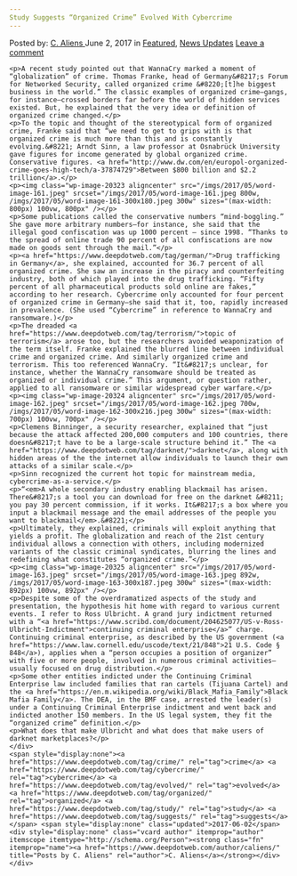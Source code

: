 ```yaml
---
Study Suggests “Organized Crime” Evolved With Cybercrime
---
```

<article class="post-listing post-20316 post type-post status-publish format-standard has-post-thumbnail hentry  tag-crime tag-cybercrime tag-evolved tag-organized tag-study tag-suggests">
    <div class="post-inner">
        <span>Posted by: <a href="https://www.deepdotweb.com/author/caliens/" title="">C. Aliens </a></span>
    <span>June 2, 2017</span>
    <span>in <a href="https://www.deepdotweb.com/category/deepdot-news/" rel="category tag">Featured</a>, <a href="https://www.deepdotweb.com/category/news-updates/" rel="category tag">News Updates</a></span>
    <span><a href="https://www.deepdotweb.com/2017/06/02/study-suggests-organized-crime-evolved-cybercrime/#respond">Leave a comment</a></span>
    </p>
    <div class="clear"></div>
    
    <p>A recent study pointed out that WannaCry marked a moment of “globalization” of crime. Thomas Franke, head of Germany&#8217;s Forum for Networked Security, called organized crime &#8220;[t]he biggest business in the world.” The classic examples of organized crime—gangs, for instance—crossed borders far before the world of hidden services existed. But, he explained that the very idea or definition of organized crime changed.</p>
    <p>To the topic and thought of the stereotypical form of organized crime, Franke said that “we need to get to grips with is that organized crime is much more than this and is constantly evolving.&#8221; Arndt Sinn, a law professor at Osnabrück University gave figures for income generated by global organized crime. Conservative figures. <a href="http://www.dw.com/en/europol-organized-crime-goes-high-tech/a-37874729">Between $800 billion and $2.2 trillion</a>.</p>
    <p><img class="wp-image-20323 aligncenter" src="/imgs/2017/05/word-image-161.jpeg" srcset="/imgs/2017/05/word-image-161.jpeg 800w, /imgs/2017/05/word-image-161-300x180.jpeg 300w" sizes="(max-width: 800px) 100vw, 800px" /></p>
    <p>Some publications called the conservative numbers “mind-boggling.” She gave more arbitrary numbers—for instance, she said that the illegal good confiscation was up 1000 percent – since 1998. “Thanks to the spread of online trade 90 percent of all confiscations are now made on goods sent through the mail.”</p>
    <p><a href="https://www.deepdotweb.com/tag/german/">Drug trafficking in Germany</a>, she explained, accounted for 36.7 percent of all organized crime. She saw an increase in the piracy and counterfeiting​ industry, both of which played into the drug trafficking. “Fifty percent of all pharmaceutical products sold online are fakes,” according to her research. Cybercrime only accounted for four percent of organized crime in Germany—she said that it, too, rapidly increased in prevalence. (She used “Cybercrime” in reference to WannaCry and ransomware.)</p>
    <p>The dreaded <a href="https://www.deepdotweb.com/tag/terrorism/">topic of terrorism</a> arose too, but the researchers avoided weaponization of the term itself. Franke explained the blurred line between individual crime and organized crime. And similarly organized crime and terrorism. This too referenced WannaCry​. “It&#8217;s unclear, for instance, whether the WannaCry ransomware should be treated as organized or individual crime.” This argument, or question rather, applied to all ransomware or similar widespread cyber warfare.</p>
    <p><img class="wp-image-20324 aligncenter" src="/imgs/2017/05/word-image-162.jpeg" srcset="/imgs/2017/05/word-image-162.jpeg 700w, /imgs/2017/05/word-image-162-300x216.jpeg 300w" sizes="(max-width: 700px) 100vw, 700px" /></p>
    <p>Clemens Binninger, a security researcher, explained that “just because the attack affected 200,000 computers and 100 countries, there doesn&#8217;t have to be a large-scale structure behind it.” The <a href="https://www.deepdotweb.com/tag/darknet/">darknet</a>, along with hidden areas of the the internet allow individuals to launch their own attacks of a similar scale.</p>
    <p>Sinn recognized the current hot topic for mainstream media, cybercrime-as-a-service.</p>
    <p>“<em>A whole secondary industry enabling blackmail has arisen. There&#8217;s a tool you can download for free on the darknet &#8211; you pay 30 percent commission, if it works. It&#8217;s a box where you input a blackmail message and the email addresses of the people you want to blackmail</em>.&#8221;</p>
    <p>Ultimately, they explained, criminals will exploit anything that yields a profit. The globalization and reach of the 21st century individual allows a connection with others, including modernized variants of the classic criminal syndicates, blurring the lines and redefining what constitutes “organized crime.”</p>
    <p><img class="wp-image-20325 aligncenter" src="/imgs/2017/05/word-image-163.jpeg" srcset="/imgs/2017/05/word-image-163.jpeg 892w, /imgs/2017/05/word-image-163-300x187.jpeg 300w" sizes="(max-width: 892px) 100vw, 892px" /></p>
    <p>Despite some of the overdramatized aspects of the study and presentation, the hypothesis hit home with regard to various current events. I refer to Ross Ulbricht. A grand jury indictment returned with a “<a href="https://www.scribd.com/document/204625077/US-v-Ross-Ulbricht-Indictment">continuing criminal enterprise</a>” charge. Continuing criminal enterprise, as described by the US government (<a href="https://www.law.cornell.edu/uscode/text/21/848">21 U.S. Code § 848</a>), applies when a “person occupies a position of organizer” with five or more people, involved in numerous criminal activities—usually focused on drug distribution.</p>
    <p>Some other entities indicted under the Continuing Criminal Enterprise law included families that ran cartels (Tijuana Cartel) and the <a href="https://en.m.wikipedia.org/wiki/Black_Mafia_Family">Black Mafia Family</a>. The DEA, in the BMF case, arrested the leader(s) under a Continuing Criminal Enterprise indictment and went back and indicted another 150 members. In the US legal system, they fit the “organized crime” definition.</p>
    <p>What does that make Ulbricht and what does that make users of darknet marketplaces?</p>
    </div>
    <span style="display:none"><a href="https://www.deepdotweb.com/tag/crime/" rel="tag">crime</a> <a href="https://www.deepdotweb.com/tag/cybercrime/" rel="tag">cybercrime</a> <a href="https://www.deepdotweb.com/tag/evolved/" rel="tag">evolved</a> <a href="https://www.deepdotweb.com/tag/organized/" rel="tag">organized</a> <a href="https://www.deepdotweb.com/tag/study/" rel="tag">study</a> <a href="https://www.deepdotweb.com/tag/suggests/" rel="tag">suggests</a></span> <span style="display:none" class="updated">2017-06-02</span>
    <div style="display:none" class="vcard author" itemprop="author" itemscope itemtype="http://schema.org/Person"><strong class="fn" itemprop="name"><a href="https://www.deepdotweb.com/author/caliens/" title="Posts by C. Aliens" rel="author">C. Aliens</a></strong></div>
    </div>
</article>

